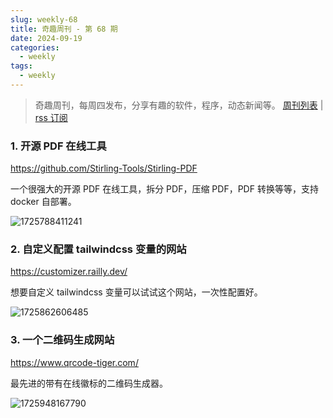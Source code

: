```yaml
---
slug: weekly-68
title: 奇趣周刊 - 第 68 期
date: 2024-09-19
categories:
  - weekly
tags:
  - weekly
---
```


> 奇趣周刊，每周四发布，分享有趣的软件，程序，动态新闻等。 [周刊列表](/categories/weekly/) | [rss 订阅](/categories/weekly/index.xml)  

### 1. 开源 PDF 在线工具

https://github.com/Stirling-Tools/Stirling-PDF

一个很强大的开源 PDF 在线工具，拆分 PDF，压缩 PDF，PDF 转换等等，支持 docker 自部署。

![1725788411241](https://imgurl.zishu.me/2024/09/1725788411241.webp)

### 2. 自定义配置 tailwindcss 变量的网站

https://customizer.railly.dev/

想要自定义 tailwindcss 变量可以试试这个网站，一次性配置好。

![1725862606485](https://imgurl.zishu.me/2024/09/1725862606485.webp)

### 3. 一个二维码生成网站

https://www.qrcode-tiger.com/

最先进的带有在线徽标的二维码生成器。

![1725948167790](https://imgurl.zishu.me/2024/09/1725948167790.webp)

